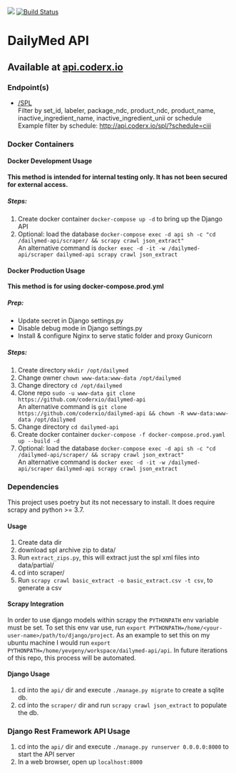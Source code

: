 [<img src="https://img.shields.io/badge/slack-@CodeRx-blue.svg?logo=slack">](https://coderx.slack.com) [![Build Status](https://travis-ci.org/coderxio/dailymed-api.svg?branch=master)](https://travis-ci.org/coderxio/dailymed-api)

# DailyMed API
## Available at [api.coderx.io](http://api.coderx.io)
### Endpoint(s)
- [/SPL](http://api.coderx.io/spl)  
   Filter by set_id, labeler, package_ndc, product_ndc, product_name, inactive_ingredient_name, inactive_ingredient_unii or schedule  
   Example filter by schedule: http://api.coderx.io/spl/?schedule=ciii

### Docker Containers
#### Docker Development Usage
**This method is intended for internal testing only.  It has not been secured for external access.**
##### Steps:
1. Create docker container `docker-compose up -d` to bring up the Django API
2. Optional: load the database `docker-compose exec -d api sh -c "cd /dailymed-api/scraper/ && scrapy crawl json_extract"`  
   An alternative command is `docker exec -d -it -w /dailymed-api/scraper dailymed-api scrapy crawl json_extract`

#### Docker Production Usage
**This method is for using docker-compose.prod.yml**
##### Prep:
- Update secret in Django settings.py
- Disable debug mode in Django settings.py
- Install & configure Nginx to serve static folder and proxy Gunicorn
##### Steps:
1. Create directory `mkdir /opt/dailymed`
2. Change owner `chown www-data:www-data /opt/dailymed`
3. Change directory `cd /opt/dailymed`
4. Clone repo `sudo -u www-data git clone https://github.com/coderxio/dailymed-api`  
   An alternative command is `git clone https://github.com/coderxio/dailymed-api && chown -R www-data:www-data /opt/dailymed`  
5. Change directory `cd dailymed-api`
6. Create docker container `docker-compose -f docker-compose.prod.yaml up --build -d`
7. Optional: load the database `docker-compose exec -d api sh -c "cd /dailymed-api/scraper/ && scrapy crawl json_extract"`  
   An alternative command is `docker exec -d -it -w /dailymed-api/scraper dailymed-api scrapy crawl json_extract`

### Dependencies
This project uses poetry but its not necessary to install. It does require scrapy and python >= 3.7.

#### Usage
1. Create data dir
2. download spl archive zip to data/
3. Run `extract_zips.py`, this will extract just the spl xml files into data/partial/
4. cd into scraper/
5. Run `scrapy crawl basic_extract -o basic_extract.csv -t csv`, to generate a csv

#### Scrapy Integration
In order to use django models within scrapy the `PYTHONPATH` env variable must be set. To set this env var use, run `export PYTHONPATH=/home/<your-user-name>/path/to/django/project`. As an example to set this on my ubuntu machine I would run `export PYTHONPATH=/home/yevgeny/workspace/dailymed-api/api`. In future iterations of this repo, this process will be automated. 

#### Django Usage

1. cd into the `api/` dir and execute `./manage.py migrate` to create a sqlite db.
2. cd into the `scraper/` dir and run `scrapy crawl json_extract` to populate the db.

### Django Rest Framework API Usage

1. cd into the `api/` dir and execute `./manage.py runserver 0.0.0.0:8000` to start the API server
2. In a web browser, open up `localhost:8000`
